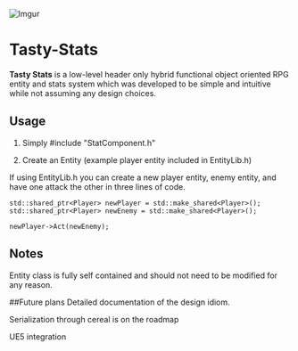 ![Imgur](https://imgur.com/oXGegKe.png)

# Tasty-Stats

**Tasty Stats** is a low-level header only hybrid functional object oriented RPG entity and stats system which was developed to be simple and intuitive while not assuming any design choices. 

## Usage
1. Simply #include "StatComponent.h"

2. Create an Entity (example player entity included in EntityLib.h)

If using EntityLib.h you can create a new player entity, enemy entity, and have one attack the other in three lines of code.

	std::shared_ptr<Player> newPlayer = std::make_shared<Player>();
	std::shared_ptr<Player> newEnemy = std::make_shared<Player>();

	newPlayer->Act(newEnemy);

## Notes

  Entity class is fully self contained and should not need to be modified for any reason.



##Future plans
Detailed documentation of the design idiom.

Serialization through cereal is on the roadmap

UE5 integration
